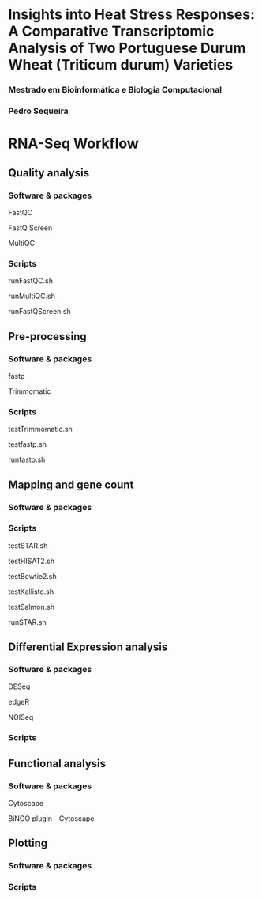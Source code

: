 # Insights into Heat Stress Responses: A Comparative Transcriptomic Analysis of Two Portuguese Durum Wheat (Triticum durum) Varieties
### Mestrado em Bioinformática e Biologia Computacional
### Pedro Sequeira
# RNA-Seq Workflow

## Quality analysis
### Software & packages
FastQC

FastQ Screen

MultiQC

### Scripts
 runFastQC.sh
 
 runMultiQC.sh

 runFastQScreen.sh

## Pre-processing
### Software & packages
fastp

Trimmomatic

### Scripts

testTrimmomatic.sh

testfastp.sh

runfastp.sh

## Mapping and gene count
### Software & packages


### Scripts
testSTAR.sh

testHISAT2.sh

testBowtie2.sh

testKallisto.sh

testSalmon.sh

runSTAR.sh
 

## Differential Expression analysis
### Software & packages
DESeq

edgeR

NOISeq

### Scripts

 

## Functional analysis
### Software & packages
Cytoscape

BiNGO plugin - Cytoscape
 

## Plotting
### Software & packages

### Scripts
